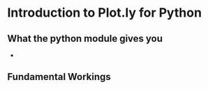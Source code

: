 # Introduction to Plot.ly for Python

## What the python module gives you
* 

## Fundamental Workings


